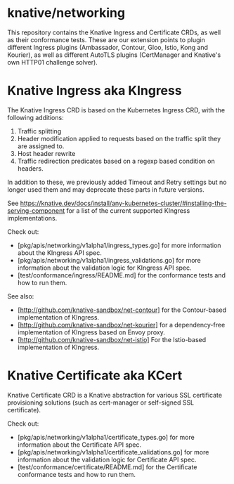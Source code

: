 # knative/networking

This repository contains the Knative Ingress and Certificate CRDs, as well as
their conformance tests. These are our extension points to plugin different
Ingress plugins (Ambassador, Contour, Gloo, Istio, Kong and Kourier), as well as
different AutoTLS plugins (CertManager and Knative's own HTTP01 challenge
solver).


# Knative Ingress aka KIngress

The Knative Ingress CRD is based on the Kubernetes Ingress CRD, with the
following additions:
1. Traffic splitting
2. Header modification applied to requests based on the traffic split they are
   assigned to.
3. Host header rewrite
4. Traffic redirection predicates based on a regexp based condition on headers.

In addition to these, we previously added Timeout and Retry settings but no
longer used them and may deprecate these parts in future versions.

See
https://knative.dev/docs/install/any-kubernetes-cluster/#installing-the-serving-component
for a list of the current supported KIngress implementations.

Check out:
* [pkg/apis/networking/v1alpha1/ingress_types.go] for more information about the
  KIngress API spec.
* [pkg/apis/networking/v1alpha1/ingress_validations.go] for more information
  about the validation logic for KIngress API spec.
* [test/conformance/ingress/README.md] for the conformance tests and how to run
  them.

See also:
* [http://github.com/knative-sandbox/net-contour] for the Contour-based
  implementation of KIngress.
* [http://github.com/knative-sandbox/net-kourier] for a dependency-free
  implementation of KIngress based on Envoy proxy.
* [http://github.com/knative-sandbox/net-istio] For the Istio-based
  implementation of KIngress.

# Knative Certificate aka KCert

Knative Certificate CRD is a Knative abstraction for various SSL certificate
provisioning solutions (such as cert-manager or self-signed SSL certificate).

Check out:
* [pkg/apis/networking/v1alpha1/certificate_types.go] for more information about
  the Certificate API spec.
* [pkg/apis/networking/v1alpha1/certificate_validations.go] for more information
  about the validation logic for Certificate API spec.
* [test/conformance/certificate/README.md] for the Certificate conformance tests
  and how to run them.
